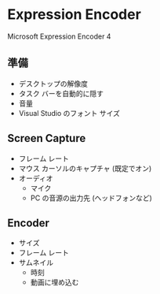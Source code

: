 # Expression Encoder
Microsoft Expression Encoder 4

## 準備
- デスクトップの解像度
- タスク バーを自動的に隠す
- 音量
- Visual Studio のフォント サイズ

## Screen Capture
- フレーム レート
- マウス カーソルのキャプチャ (既定でオン)
- オーディオ
  - マイク
  - PC の音源の出力先 (ヘッドフォンなど)

## Encoder
- サイズ
- フレーム レート
- サムネイル
  - 時刻
  - 動画に埋め込む
